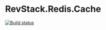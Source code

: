 # RevStack.Redis.Cache

[![Build status](https://ci.appveyor.com/api/projects/status/525n0r6dpi5hq6my?svg=true)](https://ci.appveyor.com/project/tachyon1337/redis-cache)